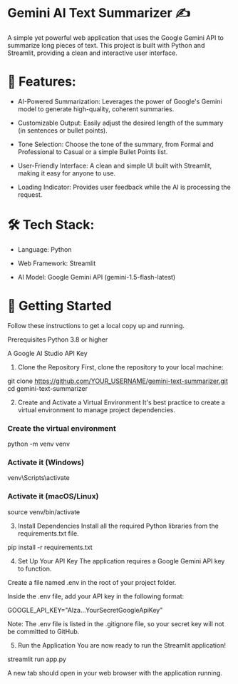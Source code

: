 # Gemini AI Text Summarizer ✍️

A simple yet powerful web application that uses the Google Gemini API to summarize long pieces of text. This project is built with Python and Streamlit, providing a clean and interactive user interface.

# 🌟 Features:
- AI-Powered Summarization: Leverages the power of Google's Gemini model to generate high-quality, coherent summaries.

- Customizable Output: Easily adjust the desired length of the summary (in sentences or bullet points).

- Tone Selection: Choose the tone of the summary, from Formal and Professional to Casual or a simple Bullet Points list.

- User-Friendly Interface: A clean and simple UI built with Streamlit, making it easy for anyone to use.

- Loading Indicator: Provides user feedback while the AI is processing the request.

# 🛠️ Tech Stack:

- Language: Python

- Web Framework: Streamlit

- AI Model: Google Gemini API (gemini-1.5-flash-latest)

# 🚀 Getting Started
Follow these instructions to get a local copy up and running.

Prerequisites
Python 3.8 or higher

A Google AI Studio API Key

1. Clone the Repository
First, clone the repository to your local machine:

git clone https://github.com/YOUR_USERNAME/gemini-text-summarizer.git
cd gemini-text-summarizer

2. Create and Activate a Virtual Environment
It's best practice to create a virtual environment to manage project dependencies.

### Create the virtual environment
python -m venv venv

### Activate it (Windows)
venv\Scripts\activate

### Activate it (macOS/Linux)
source venv/bin/activate

3. Install Dependencies
Install all the required Python libraries from the requirements.txt file.

pip install -r requirements.txt

4. Set Up Your API Key
The application requires a Google Gemini API key to function.

Create a file named .env in the root of your project folder.

Inside the .env file, add your API key in the following format:

GOOGLE_API_KEY="AIza...YourSecretGoogleApiKey"

Note: The .env file is listed in the .gitignore file, so your secret key will not be committed to GitHub.

5. Run the Application
You are now ready to run the Streamlit application!

streamlit run app.py

A new tab should open in your web browser with the application running.
